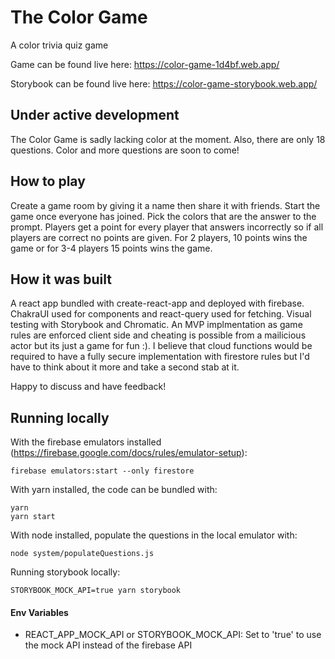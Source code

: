 # The Color Game

A color trivia quiz game

Game can be found live here: https://color-game-1d4bf.web.app/

Storybook can be found live here: https://color-game-storybook.web.app/

## Under active development

The Color Game is sadly lacking color at the moment. Also, there are only 18
questions. Color and more questions are soon to come!

## How to play

Create a game room by giving it a name then share it with friends. Start the
game once everyone has joined. Pick the colors that are the answer to the
prompt. Players get a point for every player that answers incorrectly so if all
players are correct no points are given. For 2 players, 10 points wins the game
or for 3-4 players 15 points wins the game.

## How it was built

A react app bundled with create-react-app and deployed with firebase. ChakraUI
used for components and react-query used for fetching. Visual testing with
Storybook and Chromatic. An MVP implmentation as game rules are enforced client
side and cheating is possible from a mailicious actor but its just a game for
fun :). I believe that cloud functions would be required to have a fully secure
implementation with firestore rules but I'd have to think about it more and take
a second stab at it.

Happy to discuss and have feedback!

## Running locally

With the firebase emulators installed
(https://firebase.google.com/docs/rules/emulator-setup):

```
firebase emulators:start --only firestore
```

With yarn installed, the code can be bundled with:

```
yarn
yarn start
```

With node installed, populate the questions in the local emulator with:

```
node system/populateQuestions.js
```

Running storybook locally:

```
STORYBOOK_MOCK_API=true yarn storybook
```

#### Env Variables

- REACT_APP_MOCK_API or STORYBOOK_MOCK_API: Set to 'true' to use the mock API
  instead of the firebase API
